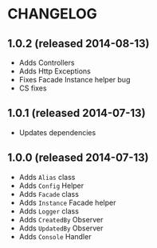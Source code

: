 # CHANGELOG


## 1.0.2 (released 2014-08-13)

* Adds Controllers
* Adds Http Exceptions
* Fixes Facade Instance helper bug
* CS fixes


## 1.0.1 (released 2014-07-13)

* Updates dependencies


## 1.0.0 (released 2014-07-13)

* Adds `Alias` class
* Adds `Config` Helper
* Adds `Facade` class
* Adds `Instance` Facade helper
* Adds `Logger` class
* Adds `CreatedBy` Observer
* Adds `UpdatedBy` Observer
* Adds `Console` Handler

